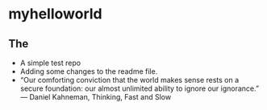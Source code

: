 # myhelloworld
## The 

- A simple test repo
- Adding some changes to the readme file.
- “Our comforting conviction that the world makes sense rests on a secure foundation: our almost unlimited ability to ignore our ignorance.”
― Daniel Kahneman, Thinking, Fast and Slow

